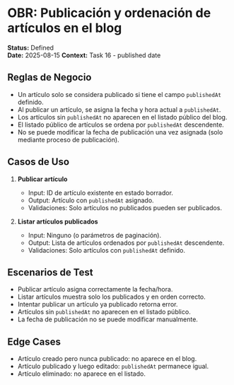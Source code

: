 # OBR: Publicación y ordenación de artículos en el blog

**Status:** Defined  
**Date:** 2025-08-15
**Context:** Task 16 - published date

## Reglas de Negocio

- Un artículo solo se considera publicado si tiene el campo `publishedAt` definido.
- Al publicar un artículo, se asigna la fecha y hora actual a `publishedAt`.
- Los artículos sin `publishedAt` no aparecen en el listado público del blog.
- El listado público de artículos se ordena por `publishedAt` descendente.
- No se puede modificar la fecha de publicación una vez asignada (solo mediante proceso de publicación).

## Casos de Uso

1. **Publicar artículo**

   - Input: ID de artículo existente en estado borrador.
   - Output: Artículo con `publishedAt` asignado.
   - Validaciones: Solo artículos no publicados pueden ser publicados.

2. **Listar artículos publicados**
   - Input: Ninguno (o parámetros de paginación).
   - Output: Lista de artículos ordenados por `publishedAt` descendente.
   - Validaciones: Solo artículos con `publishedAt` definido.

## Escenarios de Test

- Publicar artículo asigna correctamente la fecha/hora.
- Listar artículos muestra solo los publicados y en orden correcto.
- Intentar publicar un artículo ya publicado retorna error.
- Artículos sin `publishedAt` no aparecen en el listado público.
- La fecha de publicación no se puede modificar manualmente.

## Edge Cases

- Artículo creado pero nunca publicado: no aparece en el blog.
- Artículo publicado y luego editado: `publishedAt` permanece igual.
- Artículo eliminado: no aparece en el listado.
